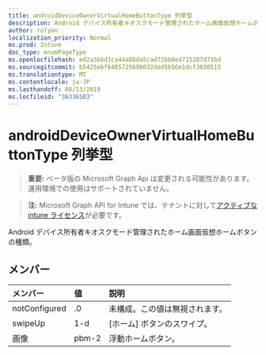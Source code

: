 ```yaml
---
title: androidDeviceOwnerVirtualHomeButtonType 列挙型
description: Android デバイス所有者キオスクモード管理されたホーム画面仮想ホームボタンの種類。
author: rolyon
localization_priority: Normal
ms.prod: Intune
doc_type: enumPageType
ms.openlocfilehash: ed2a3bbd1ca44a88da5cad72bb0e4715287d71bd
ms.sourcegitcommit: b5425ebf648572569b032ded5b56e1dcf3830515
ms.translationtype: MT
ms.contentlocale: ja-JP
ms.lasthandoff: 08/13/2019
ms.locfileid: "36336583"
---
```

# <a name="androiddeviceownervirtualhomebuttontype-enum-type"></a>androidDeviceOwnerVirtualHomeButtonType 列挙型

> **重要:** ベータ版の Microsoft Graph Api は変更される可能性があります。運用環境での使用はサポートされていません。

> **注:** Microsoft Graph API for Intune では、テナントに対して[アクティブな intune ライセンス](https://go.microsoft.com/fwlink/?linkid=839381)が必要です。

Android デバイス所有者キオスクモード管理されたホーム画面仮想ホームボタンの種類。

## <a name="members"></a>メンバー
|メンバー|値|説明|
|:---|:---|:---|
|notConfigured|.0|未構成。この値は無視されます。|
|swipeUp|1-d|[ホーム] ボタンのスワイプ。|
|画像|pbm-2|浮動ホームボタン。|



